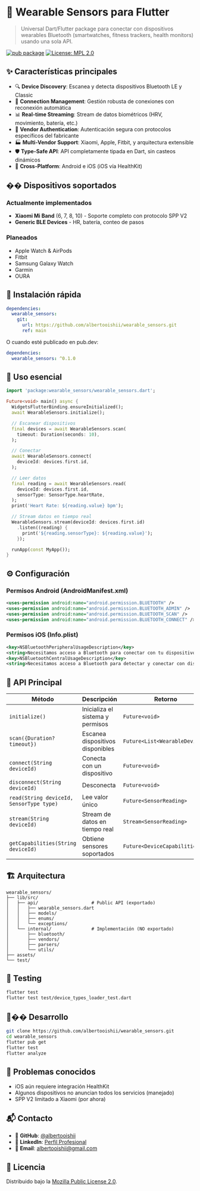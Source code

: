 # 📱 Wearable Sensors para Flutter

> Universal Dart/Flutter package para conectar con dispositivos wearables Bluetooth (smartwatches, fitness trackers, health monitors) usando una sola API.

[![pub package](https://img.shields.io/pub/v/wearable_sensors.svg)](https://pub.dev/packages/wearable_sensors)
[![License: MPL 2.0](https://img.shields.io/badge/License-MPL%202.0-brightgreen.svg)](https://www.mozilla.org/MPL/2.0/)

## ✨ Características principales

- 🔍 **Device Discovery**: Escanea y detecta dispositivos Bluetooth LE y Classic
- 🔗 **Connection Management**: Gestión robusta de conexiones con reconexión automática
- 📊 **Real-time Streaming**: Stream de datos biométricos (HRV, movimiento, batería, etc.)
- 🔐 **Vendor Authentication**: Autenticación segura con protocolos específicos del fabricante
- 🏭 **Multi-Vendor Support**: Xiaomi, Apple, Fitbit, y arquitectura extensible
- 🛡️ **Type-Safe API**: API completamente tipada en Dart, sin casteos dinámicos
- 📱 **Cross-Platform**: Android e iOS (iOS vía HealthKit)

## �� Dispositivos soportados

### Actualmente implementados
- **Xiaomi Mi Band** (6, 7, 8, 10) - Soporte completo con protocolo SPP V2
- **Generic BLE Devices** - HR, batería, conteo de pasos

### Planeados
- Apple Watch & AirPods
- Fitbit
- Samsung Galaxy Watch
- Garmin
- OURA

## 🚀 Instalación rápida

```yaml
dependencies:
  wearable_sensors:
    git:
      url: https://github.com/albertooishii/wearable_sensors.git
      ref: main
```

O cuando esté publicado en pub.dev:

```yaml
dependencies:
  wearable_sensors: ^0.1.0
```

## 🧪 Uso esencial

```dart
import 'package:wearable_sensors/wearable_sensors.dart';

Future<void> main() async {
  WidgetsFlutterBinding.ensureInitialized();
  await WearableSensors.initialize();

  // Escanear dispositivos
  final devices = await WearableSensors.scan(
    timeout: Duration(seconds: 10),
  );

  // Conectar
  await WearableSensors.connect(
    deviceId: devices.first.id,
  );

  // Leer datos
  final reading = await WearableSensors.read(
    deviceId: devices.first.id,
    sensorType: SensorType.heartRate,
  );
  print('Heart Rate: ${reading.value} bpm');

  // Stream datos en tiempo real
  WearableSensors.stream(deviceId: devices.first.id)
    .listen((reading) {
      print('${reading.sensorType}: ${reading.value}');
    });

  runApp(const MyApp());
}
```

## ⚙️ Configuración

### Permisos Android (AndroidManifest.xml)
```xml
<uses-permission android:name="android.permission.BLUETOOTH" />
<uses-permission android:name="android.permission.BLUETOOTH_ADMIN" />
<uses-permission android:name="android.permission.BLUETOOTH_SCAN" />
<uses-permission android:name="android.permission.BLUETOOTH_CONNECT" />
```

### Permisos iOS (Info.plist)
```xml
<key>NSBluetoothPeripheralUsageDescription</key>
<string>Necesitamos acceso a Bluetooth para conectar con tu dispositivo wearable</string>
<key>NSBluetoothCentralUsageDescription</key>
<string>Necesitamos acceso a Bluetooth para detectar y conectar con dispositivos</string>
```

## 📘 API Principal

| Método | Descripción | Retorno |
|--------|-------------|---------|
| `initialize()` | Inicializa el sistema y permisos | `Future<void>` |
| `scan({Duration? timeout})` | Escanea dispositivos disponibles | `Future<List<WearableDevice>>` |
| `connect(String deviceId)` | Conecta con un dispositivo | `Future<void>` |
| `disconnect(String deviceId)` | Desconecta | `Future<void>` |
| `read(String deviceId, SensorType type)` | Lee valor único | `Future<SensorReading>` |
| `stream(String deviceId)` | Stream de datos en tiempo real | `Stream<SensorReading>` |
| `getCapabilities(String deviceId)` | Obtiene sensores soportados | `Future<DeviceCapabilities>` |

## 🏗️ Arquitectura

```
wearable_sensors/
├── lib/src/
│   ├── api/                    # Public API (exportado)
│   │   ├── wearable_sensors.dart
│   │   ├── models/
│   │   ├── enums/
│   │   └── exceptions/
│   └── internal/               # Implementación (NO exportado)
│       ├── bluetooth/
│       ├── vendors/
│       ├── parsers/
│       └── utils/
├── assets/
└── test/
```

## 🧪 Testing

```bash
flutter test
flutter test test/device_types_loader_test.dart
```

## 🧑‍�� Desarrollo

```bash
git clone https://github.com/albertooishii/wearable_sensors.git
cd wearable_sensors
flutter pub get
flutter test
flutter analyze
```

## 🐛 Problemas conocidos

- iOS aún requiere integración HealthKit
- Algunos dispositivos no anuncian todos los servicios (manejado)
- SPP V2 limitado a Xiaomi (por ahora)

## 📬 Contacto

- 🐙 **GitHub**: [@albertooishii](https://github.com/albertooishii)
- 💼 **LinkedIn**: [Perfil Profesional](https://linkedin.com/in/albertooishii)
- 📧 **Email**: albertooishii@gmail.com

## 📄 Licencia

Distribuido bajo la [Mozilla Public License 2.0](https://www.mozilla.org/MPL/2.0/).
